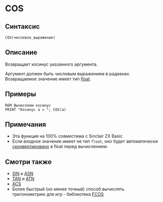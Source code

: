 # COS

## Синтаксис

```
COS(числовое_выражение)
```

## Описание

Возвращает косинус указанного аргумента.

Аргумент должен быть числовым выражением в радианах. Возвращаемое значение имеет тип [float](../structure/types#Float).

## Примеры

```
REM Вычисляем косинус
PRINT "Косинус a = "; COS(a)
```

## Примечания

*  Эта функция на 100% совместима с Sinclair ZX Basic
*  Если входное значение имеет не тип `float`, оно будет автоматически [сконвертировано](cast) в float перед вычислением.

## Смотри также

* [SIN](sin) и [ASN](asn)
* [TAN](tan) и [ATN](atn)
* [ACS](acs)
* Более быстрый (но менее точный) способ вычислять тригонометрию для игр - библиотека [FCOS](../library/fsin.bas)
